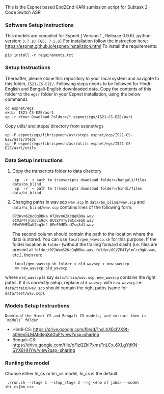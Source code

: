 This is the Espnet based End2End KARI sumission script for Subtask 2 - Code Switch ASR

### Software Setup Instructions
This models are compiled for Espnet ( Version 1 , Release 0.9.6). 
python version: `3.7.10 [GCC 7.5.0]`
For installation follow the instruction here: https://espnet.github.io/espnet/installation.html
To install the requirements:

`pip install -r requirements.txt`


### Setup Instructions
Thereafter, please clone this repository to your local system and navigate to this folder, `IS21-CS-E2E/`. Following steps needs to be followed for Hindi-English and Bengali-English downloaded data.  Copy the contents of this folder to the `egs/` folder in your Espnet installation, using the below commands 

    cd espnet/egs
    mkdir IS21-CS-E2E/asr1
    cp -r <Your Download Folder>/* espnet/egs/IS21-CS-E2E/asr1
    
Copy utils/ and steps/ directory from espnet/egs  

    cp -P espnet/egs/librispeech/asr/steps espnet/egs/IS21-CS-E2E/asr1/steps 
    cp -P espnet/egs/librispeech/asr/utils espnet/egs/IS21-CS-E2E/asr1/utils 

    
### Data Setup Instructions
1. Copy the transcripts folder to data directory 

	    cp  -r  < path to transcripts download folder>/bangali/files  data/bn_blind
	    cp  -r  < path to transcripts download folder>/hindi/files  data/hi_blind

2. Changing paths in wav.scp
`wav.scp`  in  `data/bn_blind/wav.scp`  and  `data/hi_blind/wav.scp`  contains lines of the following form:

    ```
    072Wvm62KcQqRBNa 072Wvm62KcQqRBNa.wav
    0CVZP4TylmCcx9qK 0CVZP4TylmCcx9qK.wav
    0EeF0MEXaU7sq3dJ 0EeF0MEXaU7sq3dJ.wav
    ```
    The second column should contain the path to the location where the data is stored. You can use  `local/gen_wavscp.sh`  for this purpose. If the folder location is  `folder`  (without the trailing forward slash) (i.e. files are present at  `folder/072Wvm62KcQqRBNa.wav`,  `folder/0CVZP4TylmCcx9qK.wav`, etc.), then run:

	    local/gen_wavscp.sh folder < old_wavscp > new_wavscp
        mv new_wavscp old_wavscp

where  `old_wavscp`  is say  `data/train/wav.scp`.  `new_wavscp`  contains the right paths. If it is correctly setup, replace `old_wavscp` with `new_wavscp`  i.e.  `data/train/wav.scp`  should contain the right paths (same for  `data/test/wav.scp`).`


### Models Setup Instructions

	Download the Hindi-CS and Bengali-CS models, and extract then in `models` folder

- Hindi-CS: https://drive.google.com/file/d/1nsLhX6cIVX9t-a0heo5LMAtidsgXdGuF/view?usp=sharing
- Bengali-CS: https://drive.google.com/file/d/1zQZkIPxmzTnLCx_6XLgYdKN-SYX8HHYw/view?usp=sharing


### Runiing the model

Choose either hi_cs or bn_cs model, hi_cs is the default

     ./run.sh --stage 1 --stop_stage 3 --nj <#no of jobs> --model <hi_cs|bn_cs>
